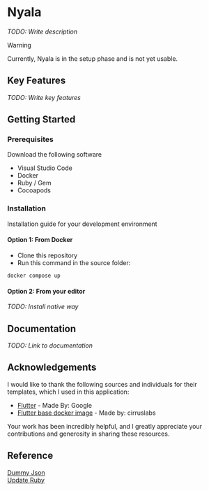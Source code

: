 # Nyala
*TODO: Write description*

> [!WARNING]
> Currently, Nyala is in the setup phase and is not yet usable.

## Key Features
*TODO: Write key features*

## Getting Started
### Prerequisites
Download the following software
* Visual Studio Code
* Docker 
* Ruby / Gem
* Cocoapods

### Installation
Installation guide for your development environment
#### Option 1: From Docker
* Clone this repository
* Run this command in the source folder:
```shell
docker compose up
```

#### Option 2: From your editor
*TODO: Install native way*

## Documentation
*TODO: Link to documentation*

## Acknowledgements
I would like to thank the following sources and individuals for their templates, which I used in this application:

- [Flutter](https://flutter.dev/) - Made By: Google
- [Flutter base docker image](https://github.com/cirruslabs/docker-images-flutter) - Made by: cirruslabs

Your work has been incredibly helpful, and I greatly appreciate your contributions and generosity in sharing these resources.

## Reference
[Dummy Json](https://dummyjson.com/docs/posts)\
[Update Ruby](https://dev.to/luizgadao/easy-way-to-change-ruby-version-in-mac-m1-m2-and-m3-16hl)